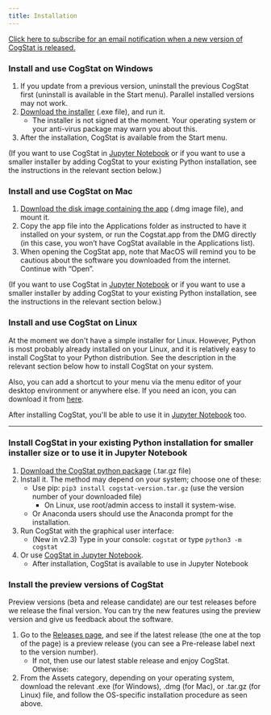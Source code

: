 ```yaml
---
title: Installation
---
```

[Click here to subscribe for an email notification when a new version of CogStat is released.](https://forms.gle/vxFfuiQpG5nBZJSm9)

### Install and use CogStat on Windows

1. If you update from a previous version, uninstall the previous CogStat first (uninstall is available in the Start menu). Parallel installed versions may not work.
1. [Download the installer](https://www.cogstat.org/download.html) (.exe file), and run it.
    - The installer is not signed at the moment. Your operating system or your anti-virus package may warn you about this.
1. After the installation, CogStat is available from the Start menu.

(If you want to use CogStat in [Jupyter Notebook](Jupyter-Notebook) or if you want to use a smaller installer by adding CogStat to your existing Python installation, see the instructions in the relevant section below.)

<!---
1. Download and install your favorite Python distribution (e.g. [WinPython](https://winpython.github.io/) or [Anaconda](https://www.anaconda.com/))
    - Anaconda users should use the Anaconda prompt for the installation.
--->

### Install and use CogStat on Mac

1. [Download the disk image containing the app](https://www.cogstat.org/download.html) (.dmg image file), and mount it.
2. Copy the app file into the Applications folder as instructed to have it installed on your system, or run the Cogstat.app from the DMG directly (in this case, you won’t have CogStat available in the Applications list).
3. When opening the CogStat app, note that MacOS will remind you to be cautious about the software you downloaded from the internet. Continue with “Open”.

(If you want to use CogStat in [Jupyter Notebook](Jupyter-Notebook) or if you want to use a smaller installer by adding CogStat to your existing Python installation, see the instructions in the relevant section below.)

<!---
0. Note that these instructions may not work for older macOS versions. Most probably you need at least macOS 10.13.
1. Install some of the required packages (you may skip this part if you update your CogStat and have already run this before).
    * Open a terminal
        * Press Command+Space, type Terminal, and press the enter key.
    * Install brew
        * Type `ruby -e "$(curl -fsSL https://raw.githubusercontent.com/Homebrew/install/master/install)"` and hit enter.
    * Install a new Python 3 and the PyQt Python module
        * Type `brew install python3` and hit enter.
        * Type `brew install pyqt5` and hit enter.
2.
    * Type `pip3 install Downloads/cogstat-version.tar.gz --user` (use the version number of your downloaded file) and hit enter.
        * This may take some time depending on the speed of your internet connection.
--->

### Install and use CogStat on Linux

At the moment we don't have a simple installer for Linux. However, Python is most probably already installed on your Linux, and it is relatively easy to install CogStat to your Python distribution. See the description in the relevant section below how to install CogStat on your system.

Also, you can add a shortcut to your menu via the menu editor of your desktop environment or anywhere else. If you need an icon, you can download it from [here](https://github.com/cogstat/cogstat/tree/master/cogstat/resources).

After installing CogStat, you'll be able to use it in [Jupyter Notebook](Jupyter-Notebook) too.
<!--
1. Install some required packages (you may skip this part if you update your CogStat, and have already run this before)
    * On a Debian- or an Ubuntu-based distribution you can use the command line:
        * `sudo apt-get install python3 python3-tk python3-pip python3-notebook python3-setuptools`
        * Alternatively, you can install these packages with any graphical package manager.
        * Some of these packages may be already on your system.
        * On other distributions the package names may differ.
-->

---

### Install CogStat in your existing Python installation for smaller installer size or to use it in Jupyter Notebook

1. [Download the CogStat python package](https://www.cogstat.org/download.html) (.tar.gz file)
2. Install it. The method may depend on your system; choose one of these:
    * Use pip: `pip3 install cogstat-version.tar.gz` (use the version number of your downloaded file)
        * On Linux, use root/admin access to install it system-wise.
    * Or Anaconda users should use the Anaconda prompt for the installation.
3. Run CogStat with the graphical user interface:
    * (New in v2.3) Type in your console: `cogstat` or type `python3 -m cogstat`
4. Or use [CogStat in Jupyter Notebook](Jupyter-Notebook).
    * After installation, CogStat is available to use in Jupyter Notebook

### Install the preview versions of CogStat

Preview versions (beta and release candidate) are our test releases before we release the final version. You can try the new features using the preview version and give us feedback about the software.

1. Go to the [Releases page](https://github.com/cogstat/cogstat/releases), and see if the latest release (the one at the top of the page) is a preview release (you can see a Pre-release label next to the version number).
    * If not, then use our latest stable release and enjoy CogStat. Otherwise:
2. From the Assets category, depending on your operating system, download the relevant .exe (for Windows), .dmg (for Mac), or .tar.gz (for Linux) file, and follow the OS-specific installation procedure as seen above.
